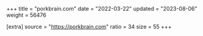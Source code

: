 +++
title = "porkbrain.com"
date = "2022-03-22"
updated = "2023-08-06"
weight = 56476

[extra]
source = "https://porkbrain.com"
ratio = 34
size = 55
+++
